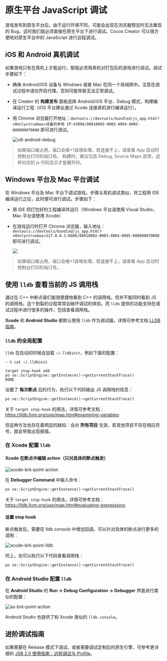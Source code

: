 # 原生平台 JavaScript 调试

游戏发布到原生平台后，由于运行环境不同，可能会出现在浏览器预览时无法重现的 Bug，这时我们就必须直接在原生平台下进行调试。Cocos Creator 可以很方便地对原生平台中的 JavaScript 进行远程调试。

## iOS 和 Android 真机调试

如果游戏只有在真机上才能运行，那就必须用真机对打包后的游戏进行调试。调试步骤如下：

- 确保 Android/iOS 设备与 Windows 或者 Mac 在同一个局域网中。注意在调试过程中请勿开启代理，否则可能导致无法正常调试。
- 在 Creator 的 **构建发布** 面板选择 Android/iOS 平台、Debug 模式，构建编译运行工程（iOS 平台建议通过 Xcode 连接真机进行编译运行）。
- 用 Chrome 浏览器打开地址：`devtools://devtools/bundled/js_app.html?v8only=true&ws=设备的本地 IP:43086/00010002-0003-4004-8005-000600070008` 即可进行调试。

  ![v8-android-debug](debug-jsb/v8-android-debug.png)

>如果端口被占用，端口会做+1自增处理，若连接不上，请查看 App 启动时控制台打印的端口号。
>构建时，建议勾选 Debug, Source Maps 选项，这样对应的 js 代码显示才是展开的。

## Windows 平台及 Mac 平台调试

在 Windows 平台及 Mac 平台下调试游戏，步骤与真机调试类似，将工程用 IDE 编译运行之后，此时便可进行调试。步骤如下：

- 用 IDE 将打包好的工程编译并运行（Windows 平台请使用 Visual Studio，Mac 平台请使用 Xcode）
- 在游戏运行时打开 Chrome 浏览器，输入地址：`devtools://devtools/bundled/js_app.html?v8only=true&ws=127.0.0.1:6086/00010002-0003-4004-8005-000600070008` 即可进行调试。

   ![](debug-jsb/v8-win32-debug.png)

>如果端口被占用，端口会做+1自增处理，若连接不上，请查看 App 启动时控制台打印的端口号。

## 使用 `lldb` 查看当前的 JS 调用栈

通过在 C++ 中断点我们能很便捷地看到 C++ 的调用栈，但并不能同时看到 JS 的调用栈，这个割裂的过程常常会破坏调试的体验。而 `lldb` 提供的功能支持在调试过程中进行很多的操作，包括查看调用栈。

**Xcode** 和 **Android Studio** 都默认使用 `lldb` 作为调试器。详情可参考文档 [LLDB 指南](https://lldb.llvm.org/use/tutorial.html)。

### `lldb` 的全局配置

`lldb` 在启动的时候会加载 `~/.lldbinit`，例如下面的配置：

`~ % cat ~/.lldbinit`

```
target stop-hook add 
po se::ScriptEngine::getInstance()->getCurrentStackTrace()
DONE
```

设置了 **每次断点** 后的行为，执行以下代码输出 JS 调用栈的信息：

```txt
po se::ScriptEngine::getInstance()->getCurrentStackTrace()
```

关于 `target stop-hook` 的用法，详情可参考文档：<https://lldb.llvm.org/use/map.html#examining-variables>

但这种方法也存在着明显的缺陷：会对 **所有项目** 生效，若其他项目不存在相应符号，就会导致出现报错。

### 在 Xcode 配置 `lldb`

#### Xcode 在断点中编辑 action（只对具体的断点触发）

![xcode-brk-point-action](debug-jsb/xcode-brk-point-action.png)

在 **Debugger Command** 中输入命令：

```txt
po se::ScriptEngine::getInstance()->getCurrentStackTrace()
```

关于 `target stop-hook` 的用法，详情可参考文档：<https://lldb.llvm.org/use/map.html#evaluating-expressions>

#### 设置 stop hook

断点触发后，需要在 lldb console 中增加回调。可以针对具体的断点进行更多的调用：

![xcode-brk-point-lldb](debug-jsb/xcode-brk-point-lldb.png)

同上，也可以执行以下代码查看调用栈：

```txt
po se::ScriptEngine::getInstance()->getCurrentStackTrace()
```

### 在 Android Studio 配置 `lldb`

在 **Android Studio** 的 **Run -> Debug Configuration -> Debugger** 界面进行类似的配置：

![as-brk-point-action](debug-jsb/as-brk-point-action.png)

Android Studio 也提供了和 Xcode 类似的 `lldb console`。

## 进阶调试指南

如果需要在 Release 模式下调试，或者需要调试定制后的原生引擎，可参考更详细的 [JSB 2.0 使用指南：远程调试与 Profile](../../advanced-topics/JSB2.0-learning.md)。
